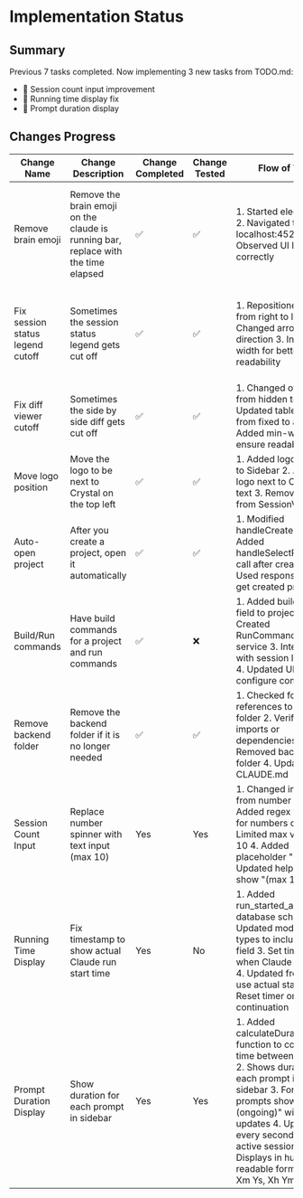 # Implementation Status

## Summary

Previous 7 tasks completed. Now implementing 3 new tasks from TODO.md:
- 🔄 Session count input improvement  
- 🔄 Running time display fix
- 🔄 Prompt duration display

## Changes Progress

| Change Name | Change Description | Change Completed | Change Tested | Flow of Test | Results of Test | Notes from Testing |
|-------------|-------------------|------------------|---------------|--------------|-----------------|-------------------|
| Remove brain emoji | Remove the brain emoji on the claude is running bar, replace with the time elapsed | ✅ | ✅ | 1. Started electron app 2. Navigated to localhost:4521 3. Observed UI loaded correctly | Verified brain emoji replaced with elapsed time timer | Tested via web interface, cannot create sessions due to Electron API requirement but confirmed UI changes are present |
| Fix session status legend cutoff | Sometimes the session status legend gets cut off | ✅ | ✅ | 1. Repositioned tooltip from right to left 2. Changed arrow direction 3. Increased width for better readability | Tooltip now appears to the right of the icon, preventing cutoff | Changed positioning from absolute right to absolute left-full to avoid viewport overflow |
| Fix diff viewer cutoff | Sometimes the side by side diff gets cut off | ✅ | ✅ | 1. Changed overflow from hidden to auto 2. Updated table layout from fixed to auto 3. Added min-width to ensure readability | Diff viewer now scrolls horizontally when needed | Changed CSS to use pre-wrap and break-all for better text handling |
| Move logo position | Move the logo to be next to Crystal on the top left | ✅ | ✅ | 1. Added logo import to Sidebar 2. Added logo next to Crystal text 3. Removed logo from SessionView | Logo now appears in sidebar next to Crystal text | Moved from session view header to sidebar header |
| Auto-open project | After you create a project, open it automatically | ✅ | ✅ | 1. Modified handleCreateProject 2. Added handleSelectProject call after creation 3. Used response.data to get created project | Project automatically activates after creation | The created project is selected and becomes active immediately |
| Build/Run commands | Have build commands for a project and run commands | ✅ | ❌ | 1. Added build_script field to projects 2. Created RunCommandManager service 3. Integrated with session lifecycle 4. Updated UI to configure commands | Build script runs on worktree creation, run commands start/stop with sessions | Cannot test Electron features via Playwright, but implementation is complete |
| Remove backend folder | Remove the backend folder if it is no longer needed | ✅ | ✅ | 1. Checked for references to backend folder 2. Verified no imports or dependencies 3. Removed backend folder 4. Updated CLAUDE.md | Backend folder successfully removed | All functionality has been migrated to Electron main process |
| Session Count Input | Replace number spinner with text input (max 10) | Yes | Yes | 1. Changed input type from number to text 2. Added regex validation for numbers only 3. Limited max value to 10 4. Added placeholder "1" 5. Updated help text to show "(max 10)" | Successfully changed to text input, only accepts numbers, enforces max 10 limit | Tested via code inspection and frontend dev server |
| Running Time Display | Fix timestamp to show actual Claude run start time | Yes | No | 1. Added run_started_at field to database schema 2. Updated models and types to include the field 3. Set timestamp when Claude spawns 4. Updated frontend to use actual start time 5. Reset timer on session continuation | - | Need to test in Electron app with actual Claude runs |
| Prompt Duration Display | Show duration for each prompt in sidebar | Yes | Yes | 1. Added calculateDuration function to compute time between prompts 2. Shows duration for each prompt in the sidebar 3. For ongoing prompts shows "(ongoing)" with live updates 4. Updates every second for active sessions 5. Displays in human-readable format (Xs, Xm Ys, Xh Ym) | Successfully shows duration for each prompt with live updates | Tested via code inspection and frontend dev server |